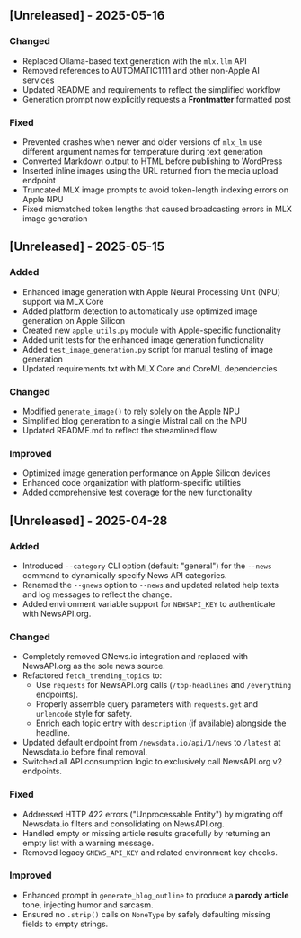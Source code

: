 
## [Unreleased] - 2025-05-16

### Changed
- Replaced Ollama-based text generation with the `mlx.llm` API
- Removed references to AUTOMATIC1111 and other non-Apple AI services
- Updated README and requirements to reflect the simplified workflow
- Generation prompt now explicitly requests a **Frontmatter** formatted post

### Fixed
- Prevented crashes when newer and older versions of `mlx_lm` use
  different argument names for temperature during text generation
- Converted Markdown output to HTML before publishing to WordPress
- Inserted inline images using the URL returned from the media upload endpoint
- Truncated MLX image prompts to avoid token-length indexing errors on Apple NPU
- Fixed mismatched token lengths that caused broadcasting errors in MLX image generation

## [Unreleased] - 2025-05-15

### Added
- Enhanced image generation with Apple Neural Processing Unit (NPU) support via MLX Core
- Added platform detection to automatically use optimized image generation on Apple Silicon
- Created new `apple_utils.py` module with Apple-specific functionality
- Added unit tests for the enhanced image generation functionality
- Added `test_image_generation.py` script for manual testing of image generation
- Updated requirements.txt with MLX Core and CoreML dependencies

### Changed
- Modified `generate_image()` to rely solely on the Apple NPU
- Simplified blog generation to a single Mistral call on the NPU
- Updated README.md to reflect the streamlined flow

### Improved
- Optimized image generation performance on Apple Silicon devices
- Enhanced code organization with platform-specific utilities
- Added comprehensive test coverage for the new functionality

## [Unreleased] - 2025-04-28

### Added
- Introduced `--category` CLI option (default: "general") for the `--news` command to dynamically specify News API categories.
- Renamed the `--gnews` option to `--news` and updated related help texts and log messages to reflect the change.
- Added environment variable support for `NEWSAPI_KEY` to authenticate with NewsAPI.org.

### Changed
- Completely removed GNews.io integration and replaced with NewsAPI.org as the sole news source.
- Refactored `fetch_trending_topics` to:
  - Use `requests` for NewsAPI.org calls (`/top-headlines` and `/everything` endpoints).
  - Properly assemble query parameters with `requests.get` and `urlencode` style for safety.
  - Enrich each topic entry with `description` (if available) alongside the headline.
- Updated default endpoint from `/newsdata.io/api/1/news` to `/latest` at Newsdata.io before final removal.
- Switched all API consumption logic to exclusively call NewsAPI.org v2 endpoints.

### Fixed
- Addressed HTTP 422 errors ("Unprocessable Entity") by migrating off Newsdata.io filters and consolidating on NewsAPI.org.
- Handled empty or missing article results gracefully by returning an empty list with a warning message.
- Removed legacy `GNEWS_API_KEY` and related environment key checks.

### Improved
- Enhanced prompt in `generate_blog_outline` to produce a **parody article** tone, injecting humor and sarcasm.
- Ensured no `.strip()` calls on `NoneType` by safely defaulting missing fields to empty strings.